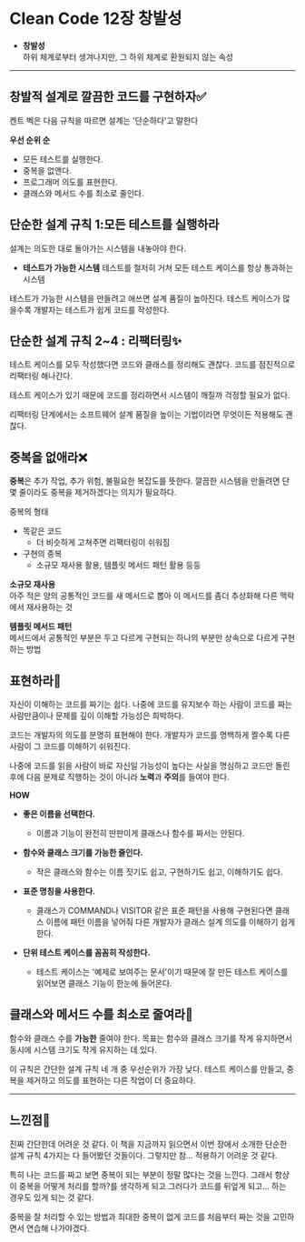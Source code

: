 # Clean Code 12장 창발성

 - **창발성**       
   하위 체계로부터 생겨나지만, 그 하위 체계로 환원되지 않는 속성

---

## 창발적 설계로 깔끔한 코드를 구현하자✅
켄트 벡은 다음 규칙을 따르면 설계는 '단순하다'고 말한다

**우선 순위 순**
- 모든 테스트를 실행한다.
- 중복을 없앤다.
- 프로그래머 의도를 표현한다.
- 클래스와 메서드 수를 최소로 줄인다.

## 단순한 설계 규칙 1:모든 테스트를 실행하라
설계는 의도한 대로 돌아가는 시스템을 내놓아야 한다.

- **테스트가 가능한 시스템** 
테스트를 철저히 거쳐 모든 테스트 케이스를 항상 통과하는 시스템

테스트가 가능한 시스템을 만들려고 애쓰면 설계 품질이 높아진다. 테스트 케이스가 많을수록 개발자는 테스트가 쉽게 코드를 작성한다.

## 단순한 설계 규칙 2~4 : 리팩터링✨
테스트 케이스를 모두 작성했다면 코드와 클래스를 정리해도 괜찮다. 코드를 점진적으로 리팩터링 해나간다. 

테스트 케이스가 있기 때문에 코드를 정리하면서 시스템이 깨질까 걱정할 필요가 없다.

리팩터링 단계에서는 소프트웨어 설계 품질을 높이는 기법이라면 무엇이든 적용해도 괜찮다.

## 중복을 없애라❌
**중복**은 추가 작업, 추가 위험, 불필요한 복잡도를 뜻한다. 깔끔한 시스템을 만들려면 단 몇 줄이라도 중복을 제거하겠다는 의지가 필요하다.

중복의 형태
- 똑같은 코드
     + 더 비슷하게 고쳐주면 리팩터링이 쉬워짐
- 구현의 중복
     + 소규모 재사용 활용, 템플릿 메서드 패턴 활용 등등
     
**소규모 재사용**       
아주 적은 양의 공통적인 코드를 새 메서드로 뽑아 이 메서드를 좀더 추상화해 다른 맥락에서 재사용하는 것

**템플릿 메서드 패턴**       
메서드에서 공통적인 부분은 두고 다르게 구현되는 하나의 부분만 상속으로 다르게 구현하는 방법

## 표현하라🎨
자신이 이해하는 코드를 짜기는 쉽다. 나중에 코드를 유지보수 하는 사람이 코드를 짜는 사람만큼이나 문제를 깊이 이해할 가능성은 희박하다. 

코드는 개발자의 의도를 분명히 표현해야 한다. 개발자가 코드를 명백하게 짤수록 다른 사람이 그 코드를 이해하기 쉬워진다.


나중에 코드를 읽을 사람이 바로 자신일 가능성이 높다는 사실을 명심하고 코드만 돌린 후에 다음 문제로 직행하는 것이 아니라 **노력**과 **주의**를 들여야 한다.

**HOW**
- **좋은 이름을 선택한다.**
   + 이름과 기능이 완전히 딴판이게 클래스나 함수를 짜서는 안된다.
   
   
   
   
   

- **함수와 클래스 크기를 가능한 줄인다.**
   + 작은 클래스와 함수는 이름 짓기도 쉽고, 구현하기도 쉽고, 이해하기도 쉽다.
   
   
   
   
   

   
- **표준 명칭을 사용한다.**
     + 클래스가 COMMAND나 VISITOR 같은 표준 패턴을 사용해 구현된다면 클래스 이름에 패턴 이름을 넣어줘 다른 개발자가 클래스 설계 의도를 이해하기 쉽게 한다.
     
     
     
     
     

     
     
- **단위 테스트 케이스를 꼼꼼히 작성한다.**
    + 테스트 케이스는 '예제로 보여주는 문서'이기 때문에 잘 만든 테스트 케이스를 읽어보면 클래스 기능이 한눈에 들어온다.
    
## 클래스와 메서드 수를 최소로 줄여라🔗
함수와 클래스 수를 **가능한** 줄여야 한다. 목표는 함수와 클래스 크기를 작게 유지하면서 동시에 시스템 크기도 작게 유지하는 데 있다. 

이 규칙은 간단한 설계 규칙 네 개 중 우선순위가 가장 낮다.  테스트 케이스를 만들고, 중복을 제거하고 의도를 표현하는 다른 작업이 더 중요하다.

----
## 느낀점🙊
진짜 간단한데 어려운 것 같다. 이 책을 지금까지 읽으면서 이번 장에서 소개한 단순한 설계 규칙 4가지는 다 들어봤던 것들이다. 그렇지만 참... 적용하기 어려운 것 같다.

특히 나는 코드를 짜고 보면 중복이 되는 부분이 정말 많다는 것을 느낀다. 그래서 항상 이 중복을 어떻게 처리를 할까?를 생각하게 되고 그러다가 코드를 뒤엎게 되고... 하는 경우도 있게 되는 것 같다. 

중복을 잘 처리할 수 있는 방법과 최대한 중복이 없게 코드를 처음부터 짜는 것을 고민하면서 연습해 나가야겠다.
